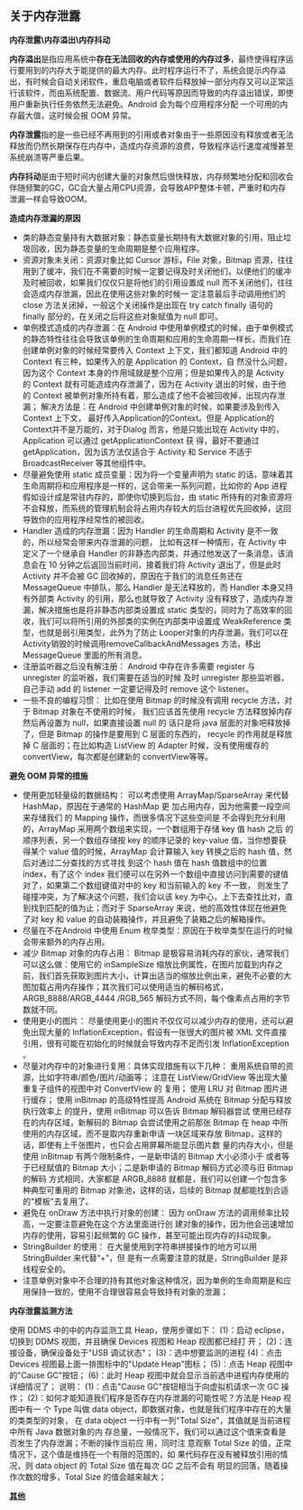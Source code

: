 ## 关于内存泄露

**内存泄露\内存溢出\内存抖动**

**内存溢出**是指应用系统中**存在无法回收的内存或使用的内存过多**，最终使得程序运行要用到的内存大于能提供的最大内存。此时程序运行不了，系统会提示内存溢出，有时候会自动关闭软件，重启电脑或者软件后释放掉一部分内存又可以正常运行该软件，而由系统配置、数据流、用户代码等原因而导致的内存溢出错误，即使用户重新执行任务依然无法避免。Android 会为每个应用程序分配 一个可用的内存最大值，这时候会报 OOM 异常。

**内存泄露**指的是一些已经不再用到的引用或者对象由于一些原因没有释放或者无法释放而仍然长期保存在内存中，造成内存资源的浪费，导致程序运行速度减慢甚至系统崩溃等严重后果。

 **内存抖动**是由于短时间内创建大量的对象然后很快释放，内存频繁地分配和回收会伴随频繁的GC，GC会大量占用CPU资源，会导致APP整体卡顿，严重时和内存泄漏一样会导致OOM。



**造成内存泄漏的原因**

+ 类的静态变量持有大数据对象：静态变量长期持有大数据对象的引用，阻止垃圾回收，因为静态变量的生命周期是整个应用程序。 
+ 资源对象未关闭：资源对象比如 Cursor 游标，File 对象，Bitmap 资源，往往用到了缓冲，我们在不需要的时候一定要记得及时关闭他们，以便他们的缓冲及时被回收，如果我们仅仅只是将他们的引用设置成 null 而不关闭他们，往往会造成内存泄漏，因此在使用这些对象的时候一 定注意最后手动调用他们的 close 方法关闭掉，一般这个关闭操作是出现在 try catch finally 语句的 finally 部分的，在关闭之后将这些对象赋值为 null 即可。
+ 单例模式造成的内存泄漏：在 Android 中使用单例模式的时候，由于单例模式的静态特性往往会导致该单例的生命周期和应用的生命周期一样长，而我们在创建单例对象的时候经常要传入 Context 上下文，我们都知道 Android 中的 Context 有三种，如果传入的是 Application 的 Context，自 然没什么问题，因为这个 Context 本身的作用域就是整个应用；但是如果传入的是 Activity 的 Context 就有可能造成内存泄漏了，因为在 Activity 退出的时候，由于他的 Context 被单例对象所持有着，那么造成了他不会被回收掉，出现内存泄漏； 解决方法是：在 Android 中创建单例对象的时候，如果要涉及到传入 Context 上下文， 最好传入Application的Context。但是 Application的Context并不是万能的，对于Dialog 而言，他是只能出现在 Activity 中的，Application 可以通过 getApplicationContext 获 得，最好不要通过 getApplication，因为该方法仅适合于 Activity 和 Service 不适于 BroadcastReceiver 等其他组件中。
+ 尽量避免使用 static 成员变量：因为将一个变量声明为 static 的话，意味着其生命周期将和应用程序是一样的，这会带来一系列问题，比如你的 App 进程假如设计成是常驻内存的，即使你切换到后台，由 static 所持有的对象资源将不会释放，而系统的管理机制会将占用内存较大的后台进程优先回收掉，这回导致你的应用程序经常性的被回收。 
+ Handler 造成的内存泄漏：因为 Handler 的生命周期和 Activity 是不一致的，所以经常会带来内存泄漏的问题， 比如有这样一种情形，在 Activity 中定义了一个继承自 Handler 的非静态内部类，并通过他发送了一条消息，该消息会在 10 分钟之后返回当前时间，接着我们将 Activity 退出了，但是此时 Activity 并不会被 GC 回收掉的，原因在于我们的消息任务还在 MessageQueue 中排队，那么 Handler 是无法释放的，而 Handler 本身又持有外部类 Activity 的引用，那么也就导致了 Activity 没有释放了，造成内存泄漏，解决措施也是将非静态内部类设置成 static 类型的，同时为了高效率的回收，我们可以将所引用的外部类的实例在内部类中设置成 WeakReference 类型，也就是弱引用类型，此外为了防止 Looper对象的内存泄漏，我们可以在Activity销毁的时候调用removeCallbackAndMessages 方法，移出 MessageQueue 里面的所有消息。
+  注册监听器之后没有解注册： Android 中存在许多需要 register 与 unregister 的监听器，我们需要在适当的时候 及时 unregister 那些监听器，自己手动 add 的 listener 一定要记得及时 remove 这个 listener。
+ 一些不良的编程习惯： 比如在使用 Bitmap 的时候没有调用 recycle 方法，对于 Bitmap 对象在不使用的时候， 我们应该首先使用 recycle 方法释放掉内存然后再设置为 null，如果直接设置 null 的 话只是将 java 层面的对象吧释放掉了，但是 Bitmap 的操作是要用到 C 层面的东西的， recycle 的作用就是释放掉 C 层面的；在比如构造 ListView 的 Adapter 时候，没有使用缓存的 convertView，每次都是创建新的 convertView等等。



**避免 OOM 异常的措施**

+ 使用更加轻量级的数据结构： 可以考虑使用 ArrayMap/SparseArray 来代替 HashMap，原因在于通常的 HashMap 更 加占用内存，因为他需要一段空间来存储我们 的 Mapping 操作，而很多情况下这些空间是 不会得到充分利用的，ArrayMap 采用两个数组来实现，一个数组用于存储 key 值 hash 之后 的顺序列表，另一个数组存储按 key 的顺序记录的 key-value 值，当你想要获得某个 value 值的时候，ArrayMap 会计算输入 key 转换之后的 hash 值，然后对通过二分查找的方式寻找 到这个 hash 值在 hash 值数组中的位置 index，有了这个 index 我们便可以在另外一个数组中直接访问到需要的键值对了，如果第二个数组键值对中的 key 和当前输入的 key 不一致， 则发生了碰撞冲突，为了解决这个问题，我们会以该 key 为中心，上下去查找比对，直到找到匹配的值为止；而对于 SparseArray 来说，他的高效性体现在他避免了对 key 和 value 的自动装箱操作，并且避免了装箱之后的解箱操作。
+  尽量在不在Android 中使用 Enum 枚举类型：原因在于枚举类型在运行的时候会带来额外的内存占用。
+  减少 Bitmap 对象的内存占用： Bitmap 是极容易消耗内存的家伙，通常我们可以这么做：使用它的 inSampleSize 缩放比例属性，在图片加载到内存之前，我们首先获取到图片大小，计算出适当的缩放比例出来，避免不必要的大图加载占用内存操作；其次我们可以使用适当的解码格式， ARGB_8888/ARGB_4444 /RGB_565 解码方式不同，每个像素点占用的字节数就不同。
+ 使用更小的图片： 尽量使用更小的图片不仅仅可以减少内存的使用，还可以避免出现大量的 InflationException，假设有一张很大的图片被 XML 文件直接引用，很有可能在初始化的时候就会导致内存不足而引发 InflationException 。
+ 尽量对内存中的对象进行复用：具体实现措施有以下几种： 重用系统自带的资源，比如字符串/颜色/图片/动画等； 注意在 ListView/GridView 等出现大量重复子组件的视图中对 ConvertView 的 复用； 使用 LRU 对 Bitmap 图片进行缓存； 使用 inBitmap 的高级特性提高 Android 系统在 Bitmap 分配与释放执行效率上 的提升，使用 inBitmap 可以告诉 Bitmap 解码器尝试 使用已经存在的内存区域，新解码的 Bitmap 会尝试使用之前那张 Bitmap 在 heap 中所使用的内存区域，而不是取内存重新申请 一块区域来存放 Bitmap，这样的话，即使有上千张图片，也只会占用屏幕所能显示图片数 量的内存大小，但是使用 inBitmap 有两个限制条件，一是新申请的 Bitmap 大小必须小于 或者等于已经赋值的 Bitmap 大小；二是新申请的 Bitmap 解码方式必须与旧 Bitmap 的解码 方式相同，大家都是 ARGB_8888 就都是，我们可以创建一个包含多种典型可重用的 Bitmap 对象池，这样的话，后续的 Bitmap 就都能找到合适的"模板"去复用了。
+ 避免在 onDraw 方法中执行对象的创建： 因为 onDraw 方法的调用频率比较高，一定要注意避免在这个方法里面进行创 建对象的操作，因为他会迅速增加内存的使用，容易引起频繁的 GC 操作，甚至可能出现内存的抖动现象。
+ StringBuilder 的使用： 在大量使用到字符串拼接操作的地方可以用 StringBuilder 来代替“+”，但 是有一点需要注意的就是，StringBuilder 是非线程安全的。
+ 注意单例对象中不合理的持有其他对象这种情况，因为单例的生命周期是和应 用保持一致的，使用不合理很容易会导致持有对象的泄漏； 



**内存泄露监测方法**

使用 DDMS 中的中的内存监测工具 Heap，使用步骤如下： (1)：启动 eclipse，切换到 DDMS 视图，并且确保 Devices 视图和 Heap 视图都已经打 开； (2)：连接设备，确保设备处于"USB 调试状态"； (3)：选中想要监测的进程 (4)：点击 Devices 视图最上面一排图标中的"Update Heap"图标； (5)：点击 Heap 视图中的"Cause GC"按钮； (6)：此时 Heap 视图中就会显示当前选中进程内存使用的详细情况了； 说明： (1)：点击"Cause GC"按钮相当于向虚拟机请求一次 GC 操作； (2)：如何才能知道我们程序是否存在内存泄漏的可能性呢？方法是 Heap 视图中有一 个 Type 叫做 data object，即数据对象，也就是我们程序中存在的大量的类类型的对象， 在 data object 一行中有一列"Total Size"，其值就是当前进程中所有 Java 数据对象的内 存总量，一般情况下，我们可以通过这个值来查看是否发生了内存泄漏；不断的操作当前应 用，同时注 意观察 Total Size 的值，正常情况下，这个值是维持在一个有限的范围的，如 果代码存在没有被释放引用的情况，则 data object 的 Total Size 值在每次 GC 之后不会有 明显的回落，随着操作次数的增多，Total Size 的值会越来越大； 



**[其他](https://omq96c5ejc.feishu.cn/docx/doxcn0L9eXhnM4EswXwFoZA63Qf)**

